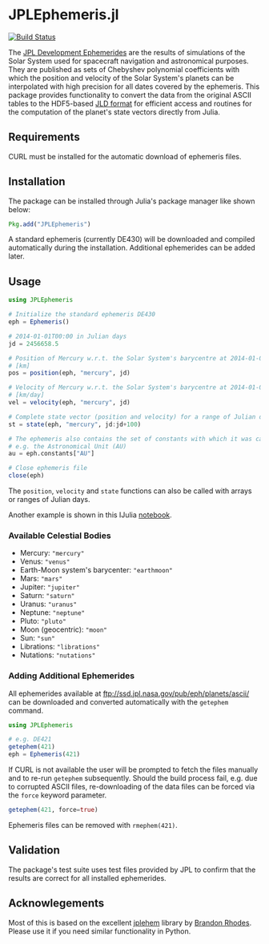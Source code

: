 JPLEphemeris.jl
===============

[![Build Status](https://travis-ci.org/helgee/JPLEphemeris.jl.png)](https://travis-ci.org/helgee/JPLEphemeris.jl)

The [JPL Development Ephemerides][jpl] are the results of simulations of the Solar System used for spacecraft navigation and astronomical purposes. They are published as sets of Chebyshev polynomial coefficients with which the position and velocity of the Solar System's planets can be interpolated with high precision for all dates covered by the ephemeris.
This package provides functionality to convert the data from the original ASCII tables to the HDF5-based [JLD format][jld] for efficient access and routines for the computation of the planet's state vectors directly from Julia.

## Requirements

CURL must be installed for the automatic download of ephemeris files.

## Installation

The package can be installed through Julia's package manager like shown below:

```julia
Pkg.add("JPLEphemeris")
```
A standard ephemeris (currently DE430) will be downloaded and compiled automatically during the installation. Additional ephemerides can be added later.

## Usage

```julia
using JPLEphemeris

# Initialize the standard ephemeris DE430
eph = Ephemeris()

# 2014-01-01T00:00 in Julian days
jd = 2456658.5

# Position of Mercury w.r.t. the Solar System's barycentre at 2014-01-01T00:00
# [km]
pos = position(eph, "mercury", jd)

# Velocity of Mercury w.r.t. the Solar System's barycentre at 2014-01-01T00:00
# [km/day]
vel = velocity(eph, "mercury", jd)

# Complete state vector (position and velocity) for a range of Julian days
st = state(eph, "mercury", jd:jd+100)

# The ephemeris also contains the set of constants with which it was calculated
# e.g. the Astronomical Unit (AU)
au = eph.constants["AU"]

# Close ephemeris file
close(eph)
```

The `position`, `velocity` and `state` functions can also be called with arrays or ranges of Julian days.

Another example is shown in this IJulia [notebook][notebook].

### Available Celestial Bodies

* Mercury: `"mercury"`
* Venus: `"venus"`
* Earth-Moon system's barycenter: `"earthmoon"`
* Mars: `"mars"`
* Jupiter: `"jupiter"`
* Saturn: `"saturn"`
* Uranus: `"uranus"`
* Neptune: `"neptune"`
* Pluto: `"pluto"`
* Moon (geocentric): `"moon"`
* Sun: `"sun"`
* Librations: `"librations"`
* Nutations: `"nutations"`

### Adding Additional Ephemerides

All ephemerides available at ftp://ssd.jpl.nasa.gov/pub/eph/planets/ascii/ can be downloaded and converted automatically with the `getephem` command.

```julia
using JPLEphemeris

# e.g. DE421
getephem(421)
eph = Ephemeris(421)
```

If CURL is not available the user will be prompted to fetch the files manually and to re-run `getephem` subsequently.
Should the build process fail, e.g. due to corrupted ASCII files, re-downloading of the data files can be forced via the `force` keyword parameter.

```julia
getephem(421, force=true)
```

Ephemeris files can be removed with `rmephem(421)`.

## Validation

The package's test suite uses test files provided by JPL to confirm that the results are correct for all installed ephemerides.

## Acknowlegements
Most of this is based on the excellent [jplehem][jplephem] library by [Brandon Rhodes][br].
Please use it if you need similar functionality in Python.

[jpl]: http://en.wikipedia.org/wiki/Jet_Propulsion_Laboratory_Development_Ephemeris
[jplephem]: https://github.com/brandon-rhodes/python-jplephem
[jld]: https://github.com/timholy/HDF5.jl
[notebook]: http://nbviewer.ipython.org/github/helgee/JPLEphemeris.jl/blob/master/JPLEphemeris-Earth_Mars-2014.ipynb
[br]: https://github.com/brandon-rhodes
